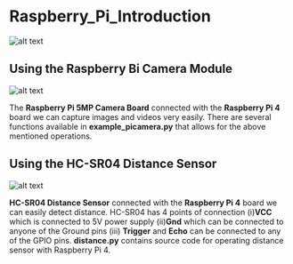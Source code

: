 # Raspberry_Pi_Introduction

![alt text](https://github.com/nogifeet/Raspberry_Pi_Introduction/blob/main/Images/raspberry_pi.PNG "Raspberry Pi 4")

## Using the Raspberry Bi Camera Module

![alt text](https://github.com/nogifeet/Raspberry_Pi_Introduction/blob/main/Images/camera.jpg "Raspberry Pi 5MP Camera Board")

The **Raspberry Pi 5MP Camera Board** connected with the **Raspberry Pi 4** board we can capture images and videos very easily. There are several functions available in **example_picamera.py** that allows for the above mentioned operations.

## Using the HC-SR04 Distance Sensor

![alt text](https://github.com/nogifeet/Raspberry_Pi_Introduction/blob/main/Images/sensor.PNG "HC-SR04 Distance Sensor")

**HC-SR04 Distance Sensor** connected with the **Raspberry Pi 4** board we can easily detect distance. HC-SR04 has 4 points of connection (i)**VCC** which is connected to 5V power supply (ii)**Gnd** which can be connected to anyone of the Ground pins (iii) **Trigger** and **Echo** can be connected to any of the GPIO pins. **distance.py** contains source code for operating distance sensor with Raspberry Pi 4.







